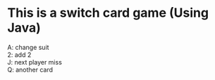 # This is a switch card game (Using Java)<br/>
A: change suit<br/>
2: add 2<br/>
J: next player miss<br/>
Q: another card<br/>
